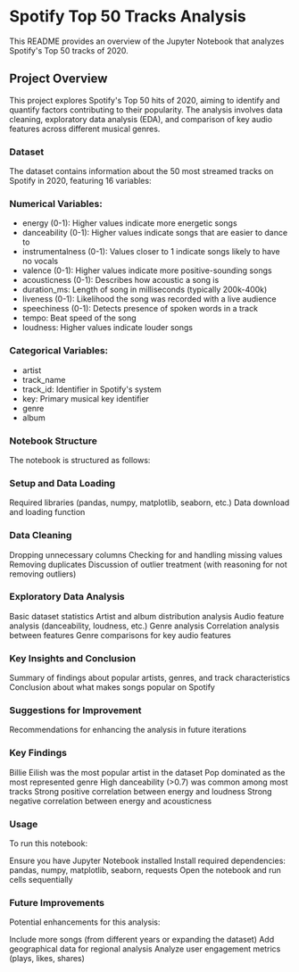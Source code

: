 # Spotify Top 50 Tracks Analysis
This README provides an overview of the Jupyter Notebook that analyzes Spotify's Top 50 tracks of 2020.
## Project Overview
This project explores Spotify's Top 50 hits of 2020, aiming to identify and quantify factors contributing to their popularity. The analysis involves data cleaning, exploratory data analysis (EDA), and comparison of key audio features across different musical genres.
### Dataset
The dataset contains information about the 50 most streamed tracks on Spotify in 2020, featuring 16 variables:

### Numerical Variables:
* energy (0-1): Higher values indicate more energetic songs
* danceability (0-1): Higher values indicate songs that are easier to dance to
* instrumentalness (0-1): Values closer to 1 indicate songs likely to have no vocals
* valence (0-1): Higher values indicate more positive-sounding songs
* acousticness (0-1): Describes how acoustic a song is
* duration_ms: Length of song in milliseconds (typically 200k-400k)
* liveness (0-1): Likelihood the song was recorded with a live audience
* speechiness (0-1): Detects presence of spoken words in a track
* tempo: Beat speed of the song
* loudness: Higher values indicate louder songs

### Categorical Variables:
* artist
* track_name
* track_id: Identifier in Spotify's system
* key: Primary musical key identifier
* genre
* album

### Notebook Structure
The notebook is structured as follows:

### Setup and Data Loading

Required libraries (pandas, numpy, matplotlib, seaborn, etc.)
Data download and loading function


### Data Cleaning

Dropping unnecessary columns
Checking for and handling missing values
Removing duplicates
Discussion of outlier treatment (with reasoning for not removing outliers)


### Exploratory Data Analysis

Basic dataset statistics
Artist and album distribution analysis
Audio feature analysis (danceability, loudness, etc.)
Genre analysis
Correlation analysis between features
Genre comparisons for key audio features


### Key Insights and Conclusion

Summary of findings about popular artists, genres, and track characteristics
Conclusion about what makes songs popular on Spotify


### Suggestions for Improvement

Recommendations for enhancing the analysis in future iterations



### Key Findings

Billie Eilish was the most popular artist in the dataset
Pop dominated as the most represented genre
High danceability (>0.7) was common among most tracks
Strong positive correlation between energy and loudness
Strong negative correlation between energy and acousticness

### Usage
To run this notebook:

Ensure you have Jupyter Notebook installed
Install required dependencies: pandas, numpy, matplotlib, seaborn, requests
Open the notebook and run cells sequentially

### Future Improvements
Potential enhancements for this analysis:

Include more songs (from different years or expanding the dataset)
Add geographical data for regional analysis
Analyze user engagement metrics (plays, likes, shares)
